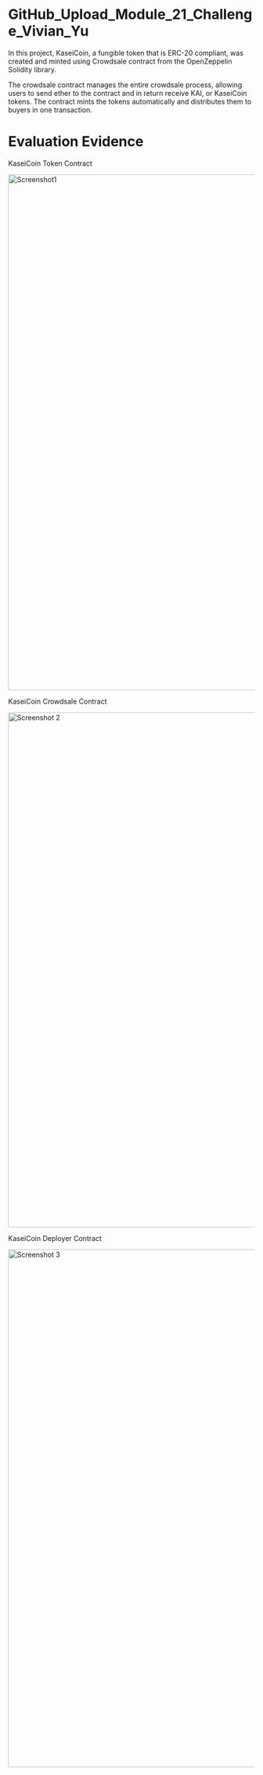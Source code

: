 # GitHub_Upload_Module_21_Challenge_Vivian_Yu


In this project, KaseiCoin, a fungible token that is ERC-20 compliant, was created and minted using Crowdsale contract from the OpenZeppelin Solidity library.

The crowdsale contract manages the entire crowdsale process, allowing users to send ether to the contract and in return receive KAI, or KaseiCoin tokens. The contract mints the tokens automatically and distributes them to buyers in one transaction.

# Evaluation Evidence

KaseiCoin Token Contract

<img width="1051" alt="Screenshot1" src="https://user-images.githubusercontent.com/107157533/201563637-1e2bc4e1-0c2e-4581-b265-029b0f519f9b.png">

KaseiCoin Crowdsale Contract

<img width="1049" alt="Screenshot 2" src="https://user-images.githubusercontent.com/107157533/201563783-d5021f73-deaf-4372-905f-3457ef9d5edd.png">

KaseiCoin Deployer Contract

<img width="1055" alt="Screenshot 3" src="https://user-images.githubusercontent.com/107157533/201563813-8597ec71-973b-4f89-b31c-03e863f45593.png">
